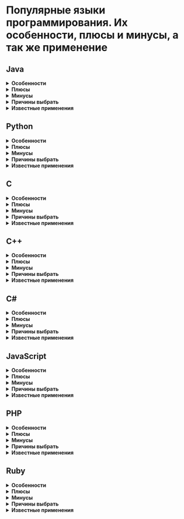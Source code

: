 # Популярные языки программирования. Их особенности, плюсы и минусы, а так же применение 

## Java

<details>
<summary><b>Особенности</b></summary>

> The LOTR analogy - Gandalf:
Wants peace & works with everyone (portable). 

Разработка на Java очень долгая и дорогая. Его используют в основном для больших проектов со специфическими требованиями.

C# — аналог Java, также используют для больших проектов, часть в сфере FinTech.

Язык имеет очень хорошую и завидную экосистему, что все языки хотят её эксплуатировать: Armed Bear Common Lisp, Bigloo, Clojure, Gosu, Groovy, JRuby, Jython, Kawa, Kotlin, NetLogo, Rakudo Perl 6, Renjin, Rhino, Scala. Примечательно, что на Python языки не хотят основывать свои системы.

Он статически типизирован, что делает его более мощным для обслуживания и масштабируемости.

JVM медленный, но исполняется всё равно гораздо быстрее того же Python. 

Java не покалечена GIL-ом для параллелизма в отличии от Python.

Зарплаты: ~ $102.000

</details>

<details>
<summary><b>Плюсы</b></summary>

TODO:

</details>

<details>
<summary><b>Минусы</b></summary>

TODO:

</details>

<details>
<summary><b>Причины выбрать</b></summary>

Причины:
1. Java остается самым популярным языком
2. Java - отличный язык для разработки enterprise applications. Java предоставляет стиль ООП разработки (+ поддержка паттернов) и позволяет настраивать приложение многими разработчиками и поддерживать его много лет.
3. Хорошая экосистема библиотек. Имеет массив опен соусных и коммерческих библиотек и фреймворков. Java поддерживает Spring и Hibernate. Имея опыт работы с этими фреймворками, можно будет без труда переключиться на Scala на бэк-енде. 
4. Производительность - JIT компилируемый код на современных JVM работает близко к оптимизированному нативному коду
5. Крупная корпоративная поддержка - Java - это стратегическая платформа, поддерживаемая многими мировыми огромными и многими важными технологическими компаниями и организация - Гугл, АйБиЭм, Оракл и тд. Ни у одного языка/платформы, нету такой богатой поддержки.
6. Android
7. Портабилити - компилируется в платформенно-независимый байт-код (похоже на genuine cross-platform programming environment)
8. Отличные инструменты - очень много бесплатных хороших IDE: Netbeans, Eclipse, IntelliJ Idea.
9. Java это Open Source – OpenJDK
10. Java это не только язык, но еще и платформа. Есть много перспективных языков на JVM - Clojure и Scala. Прогноз: Java будет получать небольшие усовершенствования в виде функций (JDK 7, 8..), пока эти языки виртуальной машины будут развиваться. Но они всё-таки часть платформы Java.

</details>

<details>
<summary><b>Известные применения</b></summary>

1. Gmail.
2. Minecraft.
3. Многие Android приложения
4. Enterprise приложения

TODO: наполнить информацией.

</details>


## Python

<details>
<summary><b>Особенности</b></summary>

> The LOTR analogy - The Ent:
Help little hobits (beginners) to understand programming concepts.
Help Wizards (computer scientists) to conduct researches.

Python — многоцелевой многофункциональный мультипарадигменный язык программирования, разработка на нем быстрая и качественная.

Язык программирования для новичков. Прост в изучении.

Широко используется в научных и академических кругах: исскуственный интеллект.

На нем можно строить веб-сайт используя популярный фреймворк Django.

Зарплаты: в среднем ~ $107.000
</details>

<details>
<summary><b>Плюсы</b></summary>

1. Качество ПО - удобочитаемость, ясность (Python обладает своей философией (import this). Обладает парадигмами модульности, ООП)
2. Высокая скорость разработки -простой синтаксис, динамическая типизация, отсутствие компиляции, встроенные инструментальные средства (ускоряют процесс разработки), маленький объем кода.
3. Кроссплатформенный код -program portability
4. Библиотеки поддержки - стандартная библиотека (например, NumPy может заменять в некоторых аспектах MatLab)
5. Интеграция компонентов - сценарии могут легко взаимодействовать с другими частями приложения благодаря различным механизмам интеграции. 
Пример: 
   - Python может вызывать функции из библиотек C/C++ 
   - интегрироваться с компонентами Java
   - может выполнять обмен данными через последовательный порт или по сети с помощью протоколов (SOAP, XML-RPC, CORBA)
6.	Удовольствие :)

</details>

<details>
<summary><b>Минусы</b></summary>

Скорость выполнения программ не такая высокая как у С/С++. Python транслирует инструкции кода в байт-код, а затем интерпретирует. Так как пайтон не создает бинарный код некоторые программы могут работать медленнее аналогов на С.

</details>

<details>
<summary><b>Причины выбрать</b></summary>

Поверхностные причины:
1. ООПешный и функциональный (есть генераторы, замыкания, включения - comprehensions, мапы, декораторы, анонимные лямбда функции и функции-объекты первого класса) 
2. Он свободный
3. Переносимый
4. Он мощный
5. Смешивающийся
6. Относительно прост в использовании (rapid turnaround - быстрый, питон - выполняемый псевдокод)
7. Относительно прост в изучении
8. it’s Named After Monty Python :)

Мощные детальные причины:
- dynamic typing: код на питоне не ограничивает типы данных
- automatic memory management: питон автоматически выделяет объекты и реклеймит их (reclaim - собирает мусор)
- programming-in-the-large support: питон включает модули, классы и экспепшены. Эта возможность позволяет организовать системы в компоненты.
- built-in object types: списки, словари, строки
- built-in tools: операции для работы с object types - конкатенация (коллеций), slicing (извлечение секций- части колеций), сортировка, мапинг и другое.
- library utilities: большая часть действий приложений происходит именно с библиотекой (в ней есть всё от матчинга регулярных выражений до инструментов работы по сети)
- third-party utilities: разрабы могут добавлять еще свои инструменты кроме тех, что уже модульные (built-ins)

The result is a powerful programming tool with all the usability of a scripting language.

</details>

<details>
<summary><b>Известные применения</b></summary>

1. Вообще может использоваться или как инструмент управления другими программными компонентами (управляющий язык), или как для реализации самостоятельных программ.
2. Системное программирование - сценарии могут отыскивать файлы, запускать другие программы, производить парал. вычисления. Стандартная библиотека обладает стандартом POSIX и имеет инструменты (переменные окружения, файлы, сокеты, каналы, процессы).
3. GUI - отличное средство разработки граф. интерфейса(tkinter - стандартный)
4. Internet Scripting - Django для создания веб-сайтов, Python был расширен в rich Internet apps (RIAs) с помощью Silvelight в IronPython, Python также перебрался в cloud computing (с App engine и другими инструментами описанными в пункте 6).
5. Интеграция компонентов - возможность расширения или встраивания Python в системы на языке С/С++. Питон может быть встроен в программные продукты чтобы автоматически настраивать их без необходимости их пересобирать.
6. Приложения баз данных - Python имеет много интерфейсов для работы с БД, имеет переносимый прикладной прог. интерфейс баз данных (portable API) для доступа к SQL бд из скриптов Питона. переносимость означает, что написанный скрипт для одной бд работает и для другой. Всё, что нужно сделать - это заменить низкоуровневый интерфейс (the underlying vendor interface)
7. Быстрое создание прототипов
8. Программирование математических и научных вычислений (NumPy, SciPy и ScientificPython для научного программирования, PyPy для ускоренного численного программирования)
9. Использовался для построения Youtube, Instagram, Spotify.

<details>
<summary>А так же Python может применяться для разработки игр, изображений, систем с искусственным интеллектом, XML роботы и тд.</summary>

- Game programming and multimedia with pygame, cgkit, pyglet, PySoy, Panda3D, and others
- Serial port communication on Windows, Linux, and more with the PySerial extension
- Image processing with PIL and its newer Pillow fork, PyOpenGL, Blender, Maya, and more
- Robot control programming with the PyRo toolkit
- Natural language analysis with the NLTK package
- Instrumentation on the Raspberry Pi and Arduino boards
- Mobile computing with ports of Python to the Google Android and Apple iOS platforms
- Excel spreadsheet function and macro programming with the PyXLL or DataNitro add-ins
- Media file content and metadata tag processing with PyMedia, ID3, PIL/Pillow, and more
- Artificial intelligence with the PyBrain neural net library and the Milk machine learning toolkit
- Expert system programming with PyCLIPS, Pyke, Pyrolog, and pyDatalog
- Network monitoring with zenoss, written in and customized with Python
- Python-scripted design and modeling with PythonCAD, PythonOCC, FreeCAD, and others
- Document processing and generation with ReportLab, Sphinx, Cheetah, PyPDF, and so on
- Data visualization with Mayavi, matplotlib, VTK, VPython, and more
- XML parsing with the xml library package, the xmlrpclib module, and third-party extensions
- JSON and CSV file processing with the json and csv modules
- Data mining with the Orange framework, the Pattern bundle, Scrapy, and custom code

</details>
</details>

## C

<details>
<summary><b>Особенности</b></summary>

> The LOTR analogy - One Ring:
The power of C is known to all them all.
Everyone wants to get this power. 

*Lingua Franca* языка программирования.

Зарплаты: ~ $102.000.

</details>

<details>
<summary><b>Плюсы</b></summary>

TODO:

</details>

<details>
<summary><b>Минусы</b></summary>

TODO:

</details>

<details>
<summary><b>Причины выбрать</b></summary>

TODO:

</details>

<details>
<summary><b>Известные применения</b></summary>

Операционные системы, аппаратное обеспечение (микроконтроллеры).

TODO: наполнить информацией.

</details>

## С++

<details>
<summary><b>Особенности</b></summary>

> The LOTR analogy - Saruman:
Everyone thinks that he is the good guy.
But once you get to know him, you will realize he wants the power, not good deeds. 

Часто используется для разработки игр, индустриальных приложений и приложений, где критически важна производительность (performance-critical apps).

Изучать C++ - это всё-равно, что изучать как производить, строить и управлять машиной.

Зарплаты: ~ $104.000.

</details>

<details>
<summary><b>Плюсы</b></summary>

TODO:

</details>

<details>
<summary><b>Минусы</b></summary>

TODO:

</details>

<details>
<summary><b>Причины выбрать</b></summary>

TODO:

</details>

<details>
<summary><b>Известные применения</b></summary>

Операционные системы, аппаратное обеспечение, браузеры (TODO: проверить, CGI?), игры. 

TODO: наполнить информацией.

</details>

## C#

<details>
<summary><b>Особенности</b></summary>

> The LOTR analogy - Elf (Legolas):
Beautiful creature (language) but stays in their land, Rivendell (Microsoft Platform). 

Популярный выбор для энтерпрайза чтобы создавать веб-сайты и Windows приложения используя .NET фреймворк.

Может быть использован для построения веб-сайтов с помощью ASP.NET.

Зарплаты: выше среднего ~ $94.000.

</details>

<details>
<summary><b>Плюсы</b></summary>

TODO:

</details>

<details>
<summary><b>Минусы</b></summary>

TODO:

</details>

<details>
<summary><b>Причины выбрать</b></summary>

TODO:

</details>

<details>
<summary><b>Известные применения</b></summary>

Энтерпрайз и Windows приложения, а так же видеоигры на Unity. 

TODO: наполнить информацией.

</details>

## JavaScript

<details>
<summary><b>Особенности</b></summary>

> The LOTR analogy - Hobbit :) :
Frequently underestimated (powerful).
Well-known for the slow, gentle life Shire (web browsers).

JS — очень быстро развивается, тренд последних лет. Огромное количество наработок, и можно писать все, что угодно, даже игры. Его используют для средних и больших проектов, но действительно мощные возможности этот язык получил недавно, потому примеров больших проектов пока мало, специалисты самые дорогие, и найти их сложнее всего. JS быстрый, но не быстрее С++.

</details>

<details>
<summary><b>Плюсы</b></summary>

TODO:

</details>

<details>
<summary><b>Минусы</b></summary>

TODO:

</details>

<details>
<summary><b>Причины выбрать</b></summary>

TODO:

</details>

<details>
<summary><b>Известные применения</b></summary>

1. Paypal
2. Front-end большинства веб-сайтов.

TODO: наполнить информацией.

</details>

## PHP

<details>
<summary><b>Особенности</b></summary>

> The LOTR analogy - Orc:
Ugly guy (language) and doesn't respect the rules (inconsistent and unpredictable).
Big headache to those (developers) to manage them (codes).
Yes still dominates the Middle-earth.

PHP — его используют в основном для простых и средних проектов.

Очень много коробочных решений. 

Относительно дешевые программисты. 

Антитренд последних лет, хотя с выходом последней версии языка под номером 7, он получил действительно мощные возможности.

Подходит для построения маленьких и простых сайтов за короткие временные рамки.

Поддерживается практически каждым веб-хостингом с низкими ценами.

Зарплаты: ниже среднего ~ $89.000.

</details>

<details>
<summary><b>Плюсы</b></summary>

TODO:

</details>

<details>
<summary><b>Минусы</b></summary>

TODO:

</details>

<details>
<summary><b>Причины выбрать</b></summary>

TODO:

</details>

<details>
<summary><b>Известные применения</b></summary>

TODO:

</details>

## Ruby

<details>
<summary><b>Особенности</b></summary>

> The LOTR analogy - Man (Middle Earth):
Very emotional creature.
They (some Ruby devs) feel they are superior & need to rule the Middle Earth. 

Ruby — современный язык, разработка на нем быстрая. Получил популярность благодаря своему фреймворку Ruby on Rails.

Фокусируются на том, чтобы вещи были сделаны. Спроектирован для развлечения (?) и продуктивного кодинга.

Его используют в основном для разработки персональных, простых и средних проектов, часто разрабатывают стартапы. 

Программистов также мало, и они дорогие.

Зарплаты: ~ 107.000

</details>

<details>
<summary><b>Плюсы</b></summary>

TODO:

</details>

<details>
<summary><b>Минусы</b></summary>

TODO:

</details>

<details>
<summary><b>Причины выбрать</b></summary>

TODO:

</details>

<details>
<summary><b>Известные применения</b></summary>

1. Hulu
2. Groupon
3. Slideshare

TODO: наполнить информацией.

</details>